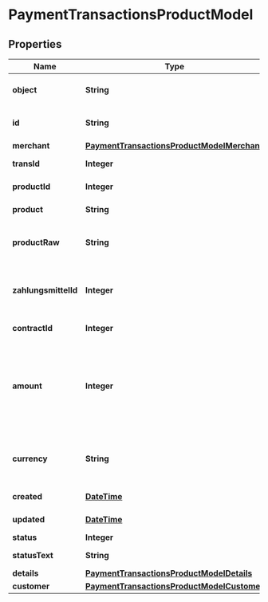 
# PaymentTransactionsProductModel

## Properties
Name | Type | Description | Notes
------------ | ------------- | ------------- | -------------
**object** | **String** | Object of payment transaction | 
**id** | **String** | Id of payment transaction | 
**merchant** | [**PaymentTransactionsProductModelMerchant**](PaymentTransactionsProductModelMerchant.md) |  | 
**transId** | **Integer** | Transaction identifier | 
**productId** | **Integer** | Product identifier | 
**product** | **String** | Product type | 
**productRaw** | **String** | the name of the payment product | 
**zahlungsmittelId** | **Integer** | The internal id of the stored payment instrument. | 
**contractId** | **Integer** | Contract identifier | 
**amount** | **Integer** | Total amount of payment in cents (or the smallest cash unit of the relevant currency) | 
**currency** | **String** | ISO 4217 code of currency, eg EUR for Euro. | 
**created** | [**DateTime**](DateTime.md) | Created at date | 
**updated** | [**DateTime**](DateTime.md) | Updated at date | 
**status** | **Integer** | WTF?? | 
**statusText** | **String** | Transaction status | 
**details** | [**PaymentTransactionsProductModelDetails**](PaymentTransactionsProductModelDetails.md) |  | 
**customer** | [**PaymentTransactionsProductModelCustomer**](PaymentTransactionsProductModelCustomer.md) |  | 



